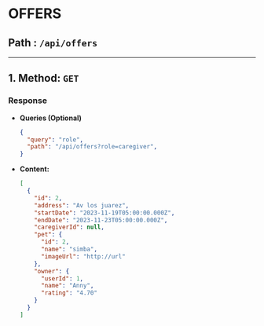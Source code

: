 # OFFERS

## Path : `/api/offers`

----

## 1. Method: `GET`

### Response

* __Queries (Optional)__

    ```json
    {
      "query": "role",
      "path": "/api/offers?role=caregiver",
    }
    ```

* __Content:__

    ```json
    [
      {
        "id": 2,
        "address": "Av los juarez",
        "startDate": "2023-11-19T05:00:00.000Z",
        "endDate": "2023-11-23T05:00:00.000Z",
        "caregiverId": null,
        "pet": {
          "id": 2,
          "name": "simba",
          "imageUrl": "http://url"
        },
        "owner": {
          "userId": 1,
          "name": "Anny",
          "rating": "4.70"
        }
      }
    ]
    ```
